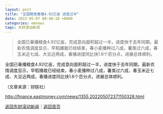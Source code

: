 ```yaml
---
layout: post
title: "全国粮食春播4.92亿亩 进度过半"
date: 2022-05-07 08:40:18 +0800
categories: emnews
tags: 东财滚动新闻
---
```

> 全国已春播粮食4.92亿亩，完成意向面积超过一半，进度快于去年同期。最新农情调度显示，早稻播栽已经结束，春小麦播种过八成，薯类过六成，春玉米近七成、大豆近两成，春播进度同比快1.6个百分点，进展总体顺利。

<p>全国已春播粮食4.92亿亩，完成意向面积超过一半，进度快于去年同期。最新农情调度显示，早稻播栽已经结束，春小麦播种过八成，薯类过六成，春玉米近七成、大豆近两成，春播进度同比快1.6个百分点，进展总体顺利。</p><p class="em_media">（文章来源：财联社）</p>

<http://finance.eastmoney.com/news/1355,202205072371150328.html>

[返回东财滚动新闻](//finews.withounder.com/emnews/)｜[返回首页](//finews.withounder.com/)